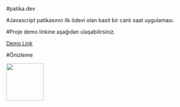 #patika.dev 

#Javascript patikasının ilk ödevi olan basit bir canlı saat uygulaması.

#Proje demo linkine aşağıdan ulaşabilirsiniz.

[Demo Link](https://beratozdin.github.io/patika.dev-clock-app/)

#Önizleme

<img src="https://i.hizliresim.com/d75q9r8.jpg" style="height: 100px; width:100px;"/>

